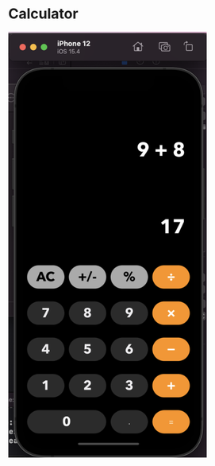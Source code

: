 # Calculator

<img src="readMeImages/Screen%20Shot%202022-03-21%20at%2011.51.27.png" width = "400">

